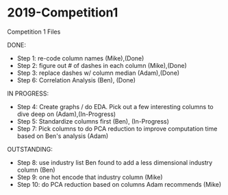 # 2019-Competition1
Competition 1 Files


DONE:
* Step 1: re-code column names (Mike),(Done)
* Step 2: figure out # of dashes in each column (Mike),(Done)
* Step 3: replace dashes w/ column median (Adam),(Done)
* Step 6: Correlation Analysis (Ben), (Done)

IN PROGRESS:
* Step 4: Create graphs / do EDA. Pick out a few interesting columns to dive deep on (Adam),(In-Progress)
* Step 5: Standardize columns first (Ben), (In-Progress)
* Step 7: Pick columns to do PCA reduction to improve computation time based on Ben's analysis (Adam)

OUTSTANDING:
* Step 8: use industry list Ben found to add a less dimensional industry column (Ben)
* Step 9: one hot encode that industry column (Mike)
* Step 10: do PCA reduction based on columns Adam recommends (Mike)
